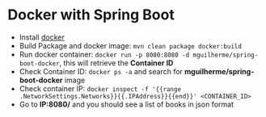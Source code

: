 # Docker with Spring Boot
- Install [docker](https://www.docker.com/)
- Build Package and docker image: `mvn clean package docker:build`
- Run docker container: `docker run -p 8080:8080 -d mguilherme/spring-boot-docker`, this will retrieve the **Container ID**
- Check Container ID: `docker ps -a` and search for **mguilherme/spring-boot-docker** image
- Check container IP: `docker inspect -f '{{range .NetworkSettings.Networks}}{{.IPAddress}}{{end}}' <CONTAINER_ID>`
- Go to **IP:8080/** and you should see a list of books in json format